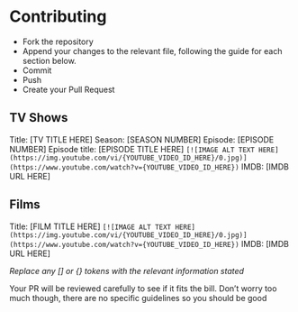 # Contributing

* Fork the repository
* Append your changes to the relevant file, following the guide for each section below.
* Commit
* Push
* Create your Pull Request

## TV Shows

Title: [TV TITLE HERE]
Season: [SEASON NUMBER]
Episode: [EPISODE NUMBER]
Episode title: [EPISODE TITLE HERE]
`[![IMAGE ALT TEXT HERE](https://img.youtube.com/vi/{YOUTUBE_VIDEO_ID_HERE}/0.jpg)](https://www.youtube.com/watch?v={YOUTUBE_VIDEO_ID_HERE})`
IMDB: [IMDB URL HERE]


## Films

Title: [FILM TITLE HERE]
`[![IMAGE ALT TEXT HERE](https://img.youtube.com/vi/{YOUTUBE_VIDEO_ID_HERE}/0.jpg)](https://www.youtube.com/watch?v={YOUTUBE_VIDEO_ID_HERE})`
IMDB: [IMDB URL HERE]

_Replace any [] or {} tokens with the relevant information stated_

Your PR will be reviewed carefully to see if it fits the bill. Don’t worry too much though, there are no specific guidelines so you should be good
